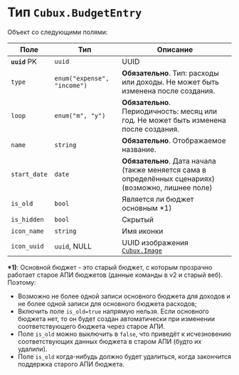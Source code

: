 Тип `Cubux.BudgetEntry`
=======================

Объект со следующими полями:

Поле | Тип | Описание
---- | --- | --------
**`uuid`** PK | `uuid`       | UUID
`type`        | `enum("expense", "income")` | **Обязательно**. Тип: расходы или доходы. Не может быть изменена после создания.
`loop`        | `enum("m", "y")` | **Обязательно**. Периодичность: месяц или год. Не может быть изменена после создания.
`name`        | `string`     | **Обязательно**. Отображаемое название.
`start_date`  | `date`       | **Обязательно**. Дата начала (также меняется сама в определённых сценариях) (возможно, лишнее поле)
`is_old`      | `bool`       | Является ли бюджет основным \*1)
`is_hidden`   | `bool`       | Скрытый
`icon_name`   | `string`     | Имя иконки
`icon_uuid`   | `uuid`, NULL | UUID изображения [`Cubux.Image`][Cubux.Image]

**\*1)**: Основной бюджет - это старый бюджет, с которым прозрачно
работает старое АПИ бюджетов (данные команды в v2 и старый веб).
Поэтому:
- Возможно не более одной записи основного бюджета для доходов и не 
  более одной записи для основного бюджета расходов;
- Включить поле `is_old=true` напрямую нельзя. Если основного бюджета
  нет, то он будет создан автоматически при изменении соответствующего
  бюджета через старое АПИ.
- Поле `is_old` можно выключить в `false`, что приведёт к исчезновению
  соответствующих данных бюджета в старом АПИ (будто их удалили).
- Поле `is_old` когда-нибудь должно будет удалиться, когда закончится
  поддержка старого АПИ бюджета.


[Cubux.Image]: ./image.md
